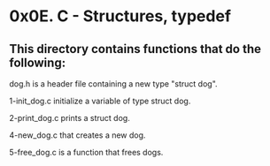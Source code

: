 # 0x0E. C - Structures, typedef
## This directory contains functions that do the following:

dog.h is a header file containing a new type "struct dog".

1-init_dog.c initialize a variable of type struct dog.

2-print_dog.c prints a struct dog.

4-new_dog.c that creates a new dog.

5-free_dog.c is a function that frees dogs.
